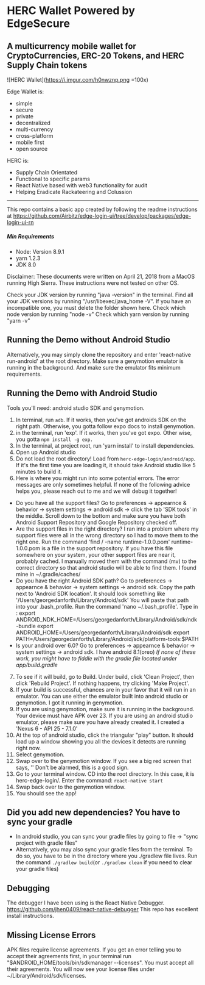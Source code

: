 # HERC Wallet Powered by EdgeSecure
## A multicurrency mobile wallet for CryptoCurrencies, ERC-20 Tokens, and HERC Supply Chain tokens
![HERC Wallet](https://i.imgur.com/h0nwznp.png =100x)

Edge Wallet is:
- simple
- secure
- private
- decentralized
- multi-currency
- cross-platform
- mobile first
- open source

HERC is:
- Supply Chain Orientated
- Functional to specific params
- React Native based with web3 functionality for audit
- Helping Eradicate Rackateering and Colussion
------------


This repo contains a basic app created by following the readme instructions at https://github.com/Airbitz/edge-login-ui/tree/develop/packages/edge-login-ui-rn

##### Min Requirements
- Node: Version 8.9.1
- yarn 1.2.3
- JDK 8.0

Disclaimer: These documents were written on April 21, 2018 from a MacOS running High Sierra. These instructions were not tested on other OS.

Check your JDK version by running "java -version" in the terminal.
Find all your JDK versions by running "/usr/libexec/java_home -V". If you have an incompatible one, you must delete the folder shown here.
Check which node version by running "node -v"
Check which yarn version by running "yarn -v"


## Running the Demo without Android Studio
Alternatively, you may simply clone the repository and enter 'react-native run-android' at the root directory. Make sure a genymotion emulator is running in the background. And make sure the emulator fits minimum requirements.

## Running the Demo with Android Studio
Tools you'll need: android studio SDK and genymotion.
1. In terminal, run `adb`. If it works, then you've got androids SDK on the right path. Otherwise, you gotta follow expo docs to install genymotion.
2. in the terminal, run 'exp'. If it works, then you've got expo. Other wise, you gotta `npm install -g exp.`
3. In the terminal, at project root, run 'yarn install' to install dependencies.
4. Open up Android studio
5. Do not load the root directory! Load from `herc-edge-login/android/app`. If it's the first time you are loading it, it should take Android studio like 5 minutes to build it.
6. Here is where you might run into some potential errors. The error messages are only sometimes helpful. If none of the following advice helps you, please reach out to me and we will debug it together!
  - Do you have all the support files? Go to preferences -> appearnce & behavior -> system settings -> android sdk -> click the tab 'SDK tools' in the middle. Scroll down to the bottom and make sure you have both Android Support Repository and Google Repository checked off.
  - Are the support files in the right directory? I ran into a problem where my support files were all in the wrong directory so I had to move them to the right one. Run the command 'find / -name runtime-1.0.0.pom' runtime-1.0.0.pom is a file in the support repository. If you have this file somewhere on your system, your other support files are near it, probably cached. I manually moved them with the command (mv) to the correct directory so that android studio will be able to find them. I found mine in ~/.gradle/caches/
  - Do you have the right Android SDK path? Go to preferences -> appearnce & behavior -> system settings -> android sdk. Copy the path next to 'Android SDK location'. It should look something like '/Users/georgedanforth/Library/Android/sdk' You will paste that path into your .bash_profile. Run the command 'nano ~/.bash_profile'. Type in :
  export ANDROID_NDK_HOME=/Users/georgedanforth/Library/Android/sdk/ndk-bundle
  export ANDROID_HOME=/Users/georgedanforth/Library/Android/sdk
  export PATH=/Users/georgedanforth/Library/Android/sdk/platform-tools:$PATH
  - Is your android over 6.0? Go to preferences -> appearnce & behavior -> system settings -> android sdk. I have android 8.1(oreo)
  *If none of these work, you might have to fiddle with the gradle file located under app/build.gradle*
7. To see if it will build, go to Build. Under build, click 'Clean Project', then click 'Rebuild Project'. If nothing happens, try clicking 'Make Project'.
8. If your build is successful, chances are in your favor that it will run in an emulator. You can use either the emulator built into android studio or genymotion. I got it running in genymotion.
9. If you are using genymotion, make sure it is running in the background. Your device must have APK over 23. If you are using an android studio emulator, please make sure you have already created it. I created a 'Nexus 6 -  API 25 - 7.1.0'
10. At the top of android studio, click the triangular "play" button. It should load up a window showing you all the devices it detects are running right now.
11. Select genymotion.
12. Swap over to the genymotion window. If you see a big red screen that says, '' Don't be alarmed, this is a good sign.
13. Go to your terminal window. CD into the root directory. In this case, it is herc-edge-login/. Enter the command: `react-native start`
14. Swap back over to the genymotion window.
15. You should see the app!

## Did you add new dependencies? You have to sync your gradle
- In android studio, you can sync your gradle files by going to file -> "sync project with gradle files"
- Alternatively, you may also sync your gradle files from the terminal. To do so, you have to be in the directory where you ./gradlew file lives. Run the command `./gradlew build`(or `./gradlew clean` if you need to clear your gradle files)

## Debugging
The debugger I have been using is the React Native Debugger. https://github.com/jhen0409/react-native-debugger
This repo has excellent install instructions.

## Missing License Errors
APK files require license agreements. If you get an error telling you to accept their agreements first, in your terminal run "$ANDROID_HOME/tools/bin/sdkmanager --licenses". You must accept all their agreements. You will now see your license files under ~/Library/Android/sdk/licenses.
